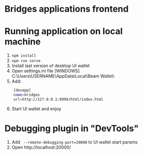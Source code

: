 # Bridges applications frontend


# Running application on local machine

1. `npm install`
2. `npm run serve`
3. Install last version of desktop UI wallet
4. Open settings.ini file [WINDOWS] C:\Users\USERNAME\AppData\Local\Beam Wallet\
5. Add: 
```sh
    [devapp]
    name=bridges
    url=http://127.0.0.1:9999/html/index.html
```
6. Start UI wallet and enjoy

# Debugging plugin in "DevTools"

1. Add ` --remote-debugging-port=20000` to UI wallet start params
2. Open http://localhost:20000/